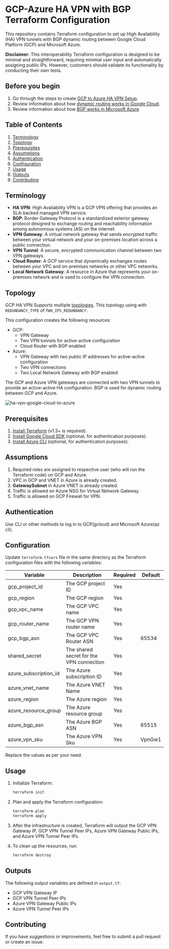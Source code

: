 # GCP-Azure HA VPN with BGP Terraform Configuration

This repository contains Terraform configuration to set up High Availability (HA) VPN tunnels with BGP dynamic routing between Google Cloud Platform (GCP) and Microsoft Azure.

**Disclaimer:** This interoperability Terraform configuration is designed to be minimal and straightforward, requiring minimal user input and automatically assigning public IPs. However, customers should validate its functionality by conducting their own tests.

## Before you begin

1. Go through the steps to create [GCP to Azure HA VPN Setup](https://cloud.google.com/network-connectivity/docs/vpn/tutorials/create-ha-vpn-connections-google-cloud-azure).
2. Review information about how [dynamic routing works in Google Cloud](https://cloud.google.com/network-connectivity/docs/vpn/concepts/choosing-networks-routing#dynamic-routing).
3. Review information about how [BGP works in Microsoft Azure](https://docs.microsoft.com/en-us/azure/vpn-gateway/vpn-gateway-bgp-overview).

## Table of Contents

1. [Terminology](#terminology)
2. [Topology](#topology)
3. [Prerequisites](#prerequisites)
4. [Assumptions](#assumptions)
5. [Authentication](#authentication)
6. [Configuration](#configuration)
7. [Usage](#usage)
8. [Outputs](#outputs)
9. [Contributing](#contributing)

## Terminology

- **HA VPN**: High Availability VPN is a GCP VPN offering that provides an SLA-backed managed VPN service.
- **BGP**: Border Gateway Protocol is a standardized exterior gateway protocol designed to exchange routing and reachability information among autonomous systems (AS) on the internet.
- **VPN Gateway**: A virtual network gateway that sends encrypted traffic between your virtual network and your on-premises location across a public connection.
- **VPN Tunnel**: A secure, encrypted communication channel between two VPN gateways.
- **Cloud Router**: A GCP service that dynamically exchanges routes between your VPC and on-premises networks or other VPC networks.
- **Local Network Gateway**: A resource in Azure that represents your on-premises network and is used to configure the VPN connection.

## Topology

GCP HA VPN Supports multiple [topologies](https://cloud.google.com/network-connectivity/docs/vpn/concepts/topologies). This topology using with `REDUNDANCY_TYPE` of `TWO_IPS_REDUNDANCY`.

This configuration creates the following resources:

- GCP:
  - VPN Gateway
  - Two VPN tunnels for active-active configuration
  - Cloud Router with BGP enabled
- Azure:
  - VPN Gateway with two public IP addresses for active-active configuration
  - Two VPN connections
  - Two Local Network Gateway with BGP enabled

The GCP and Azure VPN gateways are connected with two VPN tunnels to provide an active-active HA configuration. BGP is used for dynamic routing between GCP and Azure.

![ha-vpn-google-cloud-to-azure](https://user-images.githubusercontent.com/7136208/233800865-043c13d0-df3f-4adc-b9aa-156766e55cb4.svg)

## Prerequisites

1. [Install Terraform](https://learn.hashicorp.com/tutorials/terraform/install-cli) (v1.3+ is required).
2. [Install Google Cloud SDK](https://cloud.google.com/sdk/docs/install) (optional, for authentication purposes).
3. [Install Azure CLI](https://docs.microsoft.com/en-us/cli/azure/install-azure-cli) (optional, for authentication purposes).

## Assumptions

1. Required roles are assigned to respective user (who will run the Terraform code) on GCP and Azure.
2. VPC in GCP and VNET in Azure is already created.
3. **GatewaySubnet** in Azure VNET is already created.
4. Traffic is allowed on Azure NSG for Virtual Network Gateway.
5. Traffic is allowed on GCP Firewall for VPN.

## Authentication

Use CLI or other methods to log in to GCP(gcloud) and Microsoft Azure(az cli).

## Configuration

Update `terraform.tfvars` file in the same directory as the Terraform configuration files with the following variables:

| Variable                | Description                             | Required | Default |
|-------------------------|-----------------------------------------|----------|---------|
| gcp_project_id          | The GCP project ID                      | Yes      |         |
| gcp_region              | The GCP region                          | Yes      |         |
| gcp_vpc_name            | The GCP VPC name                        | Yes      |         |
| gcp_router_name         | The GCP VPN router name                 | Yes      |         |
| gcp_bgp_asn             | The GCP VPC Router ASN                  | Yes      |  65534  |
| shared_secret           | The shared secret for the VPN connection| Yes      |         |
| azure_subscription_id   | The Azure subscription ID               | Yes      |         |
| azure_vnet_name         | The Azure VNET Name                     | Yes      |         |
| azure_region            | The Azure region                        | Yes      |         |
| azure_resource_group    | The Azure resource group                | Yes      |         |
| azure_bgp_asn           | The Azure BGP ASN                       | Yes      |  65515  |
| azure_vpn_sku           | The Azure VPN Sku                       | Yes      |  VpnGw1 |

Replace the values as per your need.

## Usage

1. Initialize Terraform:

    ```bash
    terraform init
    ```

2. Plan and apply the Terraform configuration:

    ```bash
    terraform plan
    terraform apply
    ```

3. After the infrastructure is created, Terraform will output the GCP VPN Gateway IP, GCP VPN Tunnel Peer IPs, Azure VPN Gateway Public IPs, and Azure VPN Tunnel Peer IPs.

4. To clean up the resources, run:

    ```bash
    terraform destroy
    ```

## Outputs

The following output variables are defined in `output.tf`:

- GCP VPN Gateway IP
- GCP VPN Tunnel Peer IPs
- Azure VPN Gateway Public IPs
- Azure VPN Tunnel Peer IPs

## Contributing

If you have suggestions or improvements, feel free to submit a pull request or create an issue.
